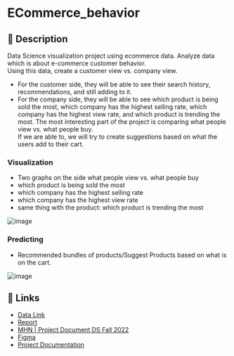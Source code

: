 # ECommerce_behavior

## :notebook: Description 

Data Science visualization project using ecommerce data. Analyze data which is about e-commerce customer behavior. \
Using this data, create a customer view vs. company view.   
- For the customer side, they will be able to see their search history, recommendations, and still adding to it. 
- For the company side, they will be able to see which product is being sold the most, which company has the highest selling rate, which company has the highest view rate, and which product is trending the most. The most interesting part of the project is comparing what people view vs. what people buy. \
If we are able to, we will try to create suggestions based on what the users add to their cart.

### Visualization
- Two graphs on the side what people view vs. what people buy
- which product is being sold the most
- which company has the highest selling rate
- which company has the highest view rate
- same thing with the product: which product is trending the most

![image](https://user-images.githubusercontent.com/29577570/194463002-becf6977-1cc6-426b-b967-ed21a459d86e.png)


### Predicting
- Recommended bundles of products/Suggest Products based on what is on the cart.

![image](https://user-images.githubusercontent.com/29577570/194463035-e2b956d4-d422-40de-ba2a-e0b618d3c44d.png)


## :link: Links 
- [Data Link](https://www.kaggle.com/datasets/mkechinov/ecommerce-behavior-data-from-multi-category-store)
- [Report](https://docs.google.com/document/d/1-AN7Q14IRxsmWlQc4YNZQcWyCHCQpIh75ztJQpcqoKw/edit#)
- [MHN | Project Document DS Fall 2022](https://docs.google.com/document/d/1UGFoOpXOLuEEgQDzaamucS1bzFxVzQeH34U3glXncp0/edit#)
- [Figma](https://www.figma.com/file/bMmUmMtKJt9aUwKWHKW5LH/Data-Science?node-id=0%3A1)
- [Project Documentation](https://www.notion.so/wngnelson/Projects-89969902acca48dfbb7c83aa35dd0f34)

